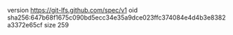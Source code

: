 version https://git-lfs.github.com/spec/v1
oid sha256:647b68f1675c090bd5ecc34e35a9dce023ffc374084e4d4b3e8382a3372e65cf
size 259
